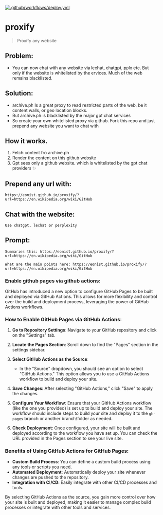 [![.github/workflows/deploy.yml](https://github.com/eonist/proxify/actions/workflows/deploy.yml/badge.svg)](https://github.com/eonist/proxify/actions/workflows/deploy.yml)

# proxify

> Proxify any website

## Problem:
- You can now chat with any website via lechat, chatgpt, pplx etc. But only if the website is whitelisted by the ervices. Much of the web remains blacklisted.

## Solution:
- archive.ph Is a great proxy to read restricted parts of the web, be it content walls, or geo location blocks. 
- But archive.ph is blacklisted by the major gpt chat services
- So create your own whitelisted proxy via github. Fork this repo and just prepend any website you want to chat with

## How it works. 
1. Fetch content fro archive.ph
2. Render the content on this github website
3. Gpt sees only a github website. which is whitelisted by the gpt chat providers ✨

## Prepend any url with:

`https://eonist.github.io/proxify/?url=https://en.wikipedia.org/wiki/GitHub`

## Chat with the website:

`Use chatgpt, lechat or perplexity`

## Prompt:
`Summaries this: https://eonist.github.io/proxify/?url=https://en.wikipedia.org/wiki/GitHub`

`What are the main points here: https://eonist.github.io/proxify/?url=https://en.wikipedia.org/wiki/GitHub`

### Enable github pages via github actions:

GitHub has introduced a new option to configure GitHub Pages to be built and deployed via GitHub Actions. This allows for more flexibility and control over the build and deployment process, leveraging the power of GitHub Actions workflows.

### How to Enable GitHub Pages via GitHub Actions:

1. **Go to Repository Settings**: Navigate to your GitHub repository and click on the "Settings" tab.

2. **Locate the Pages Section**: Scroll down to find the "Pages" section in the settings sidebar.

3. **Select GitHub Actions as the Source**:
   - In the "Source" dropdown, you should see an option to select "GitHub Actions." This option allows you to use a GitHub Actions workflow to build and deploy your site.

4. **Save Changes**: After selecting "GitHub Actions," click "Save" to apply the changes.

5. **Configure Your Workflow**: Ensure that your GitHub Actions workflow (like the one you provided) is set up to build and deploy your site. The workflow should include steps to build your site and deploy it to the `gh-pages` branch or another branch/folder as needed.

6. **Check Deployment**: Once configured, your site will be built and deployed according to the workflow you have set up. You can check the URL provided in the Pages section to see your live site.

### Benefits of Using GitHub Actions for GitHub Pages:
- **Custom Build Process**: You can define a custom build process using any tools or scripts you need.
- **Automated Deployment**: Automatically deploy your site whenever changes are pushed to the repository.
- **Integration with CI/CD**: Easily integrate with other CI/CD processes and tools.

By selecting GitHub Actions as the source, you gain more control over how your site is built and deployed, making it easier to manage complex build processes or integrate with other tools and services.
